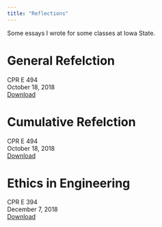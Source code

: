 ```yaml
---
title: "Reflections"
---
```


Some essays I wrote for some classes at Iowa State.

# General Refelction
CPR E 494  
October 18, 2018  
[Download](General%20Refelction.pdf)

# Cumulative Refelction
CPR E 494  
October 18, 2018  
[Download](Cumulative%20Refelction.pdf)

# Ethics in Engineering
CPR E 394  
December 7, 2018  
[Download](Ethics.pdf)
